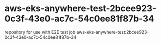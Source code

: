 # aws-eks-anywhere-test-2bcee923-0c3f-43e0-ac7c-54c0ee81f87b-34
repository for use with E2E test job aws-eks-anywhere-test:2bcee923-0c3f-43e0-ac7c-54c0ee81f87b-34
